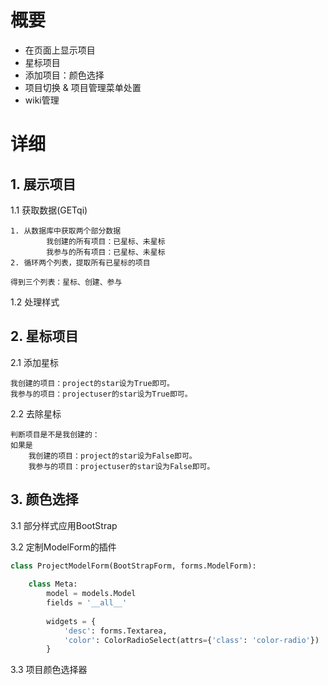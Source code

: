 # 概要

- 在页面上显示项目
- 星标项目
- 添加项目：颜色选择
- 项目切换 & 项目管理菜单处置
- wiki管理

# 详细

## 1. 展示项目

1.1 获取数据(GETqi)

``` 
1. 从数据库中获取两个部分数据
		我创建的所有项目：已星标、未星标
		我参与的所有项目：已星标、未星标
2. 循环两个列表，提取所有已星标的项目

得到三个列表：星标、创建、参与
```

1.2 处理样式

## 2. 星标项目

2.1 添加星标

```
我创建的项目：project的star设为True即可。
我参与的项目：projectuser的star设为True即可。
```

2.2 去除星标

```
判断项目是不是我创建的：
如果是
	我创建的项目：project的star设为False即可。
	我参与的项目：projectuser的star设为False即可。
```

## 3. 颜色选择

3.1 部分样式应用BootStrap

3.2 定制ModelForm的插件

```python
class ProjectModelForm(BootStrapForm, forms.ModelForm):
    
    class Meta:
        model = models.Model
        fields = '__all__'
        
        widgets = {
            'desc': forms.Textarea, 
            'color': ColorRadioSelect(attrs={'class': 'color-radio'})
        }
```

3.3 项目颜色选择器

